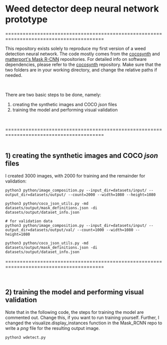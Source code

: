 # Weed detector deep neural network prototype 

========================================================================================

This repository exists solely to reproduce my first version of a weed detection neural network. The code mostly comes from the [cocosynth](https://github.com/akTwelve/cocosynth) and [matterport's Mask R-CNN](https://github.com/matterport/Mask_RCNN) repositories. For detailed info on software dependencies, please refer to the [cocosynth](https://github.com/akTwelve/cocosynth) repository. Make sure that the two folders are in your working directory, and change the relative paths if needed. 

<br/>

There are two basic steps to be done, namely: 

1) creating the synthetic images and COCO *json* files  
2) training the model and performing visual validation 


<br/>


========================================================================================
<br/> 
<br/> 


## 1) creating the synthetic images and COCO *json* files


I created 3000 images, with 2000 for training and the remainder for validation:

```
python3 python/image_composition.py --input_dir=datasets/input/ --output_dir=datasets/output/ --count=2000 --width=1080 --height=1080

python3 python/coco_json_utils.py -md datasets/output/mask_definitions.json -di datasets/output/dataset_info.json

# for validation data
python3 python/image_composition.py --input_dir=datasets/input/ --output_dir=datasets/output/val/ --count=1000 --width=1080 --height=1080

python3 python/coco_json_utils.py -md datasets/output/mask_definitions.json -di datasets/output/dataset_info.json
```  

========================================================================================

<br/> 

## 2) training the model and performing visual validation

Note that in the following code, the steps for training the model are commented out. Change this, if you want to run training yourself. Further, I changed the visualize.display_instances function in the Mask_RCNN repo to write a *png* file for the resulting output image.

```
python3 wdetect.py
```






